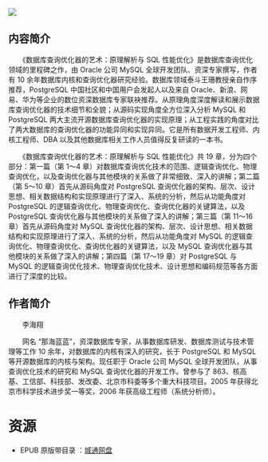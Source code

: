 ![](http://img3m3.ddimg.cn/34/11/23399773-1_u_1.jpg)

## 内容简介

　　《数据库查询优化器的艺术：原理解析与 SQL 性能优化》是数据库查询优化领域的里程碑之作，由 Oracle 公司 MySQL 全球开发团队、资深专家撰写，作者有 10 余年数据库内核和查询优化器研究经验。数据库领域泰斗王珊教授亲自作序推荐，PostgreSQL 中国社区和中国用户会发起人以及来自 Oracle、新浪、网易、华为等企业的数位资深数据库专家联袂推荐。从原理角度深度解读和展示数据库查询优化器的技术细节和全貌；从源码实现角度全方位深入分析 MySQL 和 PostgreSQL 两大主流开源数据库查询优化器的实现原理；从工程实践的角度对比了两大数据库的查询优化器的功能异同和实现异同。它是所有数据开发工程师、内核工程师、DBA 以及其他数据库相关工作人员值得反复研读的一本书。

　　《数据库查询优化器的艺术：原理解析与 SQL 性能优化》共 19 章，分为四个部分：第一篇（第 1～4 章）对数据库查询优化技术的范围、逻辑查询优化、物理查询优化，以及查询优化器与其他模块的关系做了非常细致、深入的讲解；第二篇（第 5～10 章）首先从源码角度对 PostgreSQL 查询优化器的架构、层次、设计思想、相关数据结构和实现原理进行了深入、系统的分析，然后从功能角度对 PostgreSQL 的逻辑查询优化、物理查询优化、查询优化器的关键算法，以及 PostgreSQL 查询优化器与其他模块的关系做了深入的讲解；第三篇（第 11～16 章）首先从源码角度对 MySQL 查询优化器的架构、层次、设计思想、相关数据结构和实现原理进行了深入、系统的分析，然后从功能角度对 MySQL 的逻辑查询优化、物理查询优化、查询优化器的关键算法，以及 MySQL 查询优化器与其他模块的关系做了深入的讲解；第四篇（第 17～19 章）对 PostgreSQL 与 MySQL 的逻辑查询优化技术、物理查询优化技术、设计思想和编码规范等各方面进行了深度的比较。

## 作者简介

　　李海翔

　　网名 “那海蓝蓝”，资深数据库专家，从事数据库研发、数据库测试与技术管理等工作 10 余年，对数据库的内核有深入的研究，长于 PostgreSQL 和 MySQL 等开源数据库的内核与架构。现任职于 Oracle 公司 MySQL 全球开发团队，从事查询优化技术的研究和 MySQL 查询优化器的开发工作。曾参与了 863、核高基、工信部、科技部、发改委、北京市科委等多个重大科技项目。2005 年获得北京市科学技术进步奖一等奖，2006 年获高级工程师（系统分析师）。

# 资源

* EPUB 原版带目录 ：[城通网盘](https://u11215426.pipipan.com/fs/11215426-332120437)
